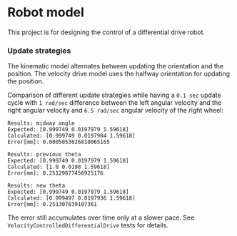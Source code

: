 # Robot model

This project is for designing the control of a differential drive robot.

### Update strategies

The kinematic model alternates between updating the orientation and the position. The velocity drive model uses the halfway orientation for updating the position.

Comparison of different update strategies while having a `0.1 sec` update cycle with `1 rad/sec` difference between the left angular velocity and the right angular velocity and `6.5 rad/sec` angular velocity of the right wheel:

```
Results: midway angle
Expected: [0.999749 0.0197979 1.59618]
Calculated: [0.999749 0.0197984 1.59618]
Error[mm]: 0.0005053026810065165

Results: previous theta
Expected: [0.999749 0.0197979 1.59618]
Calculated: [1.0 0.0198 1.59618]
Error[mm]: 0.25129877456925176

Results: new theta
Expected: [0.999749 0.0197979 1.59618]
Calculated: [0.999497 0.0197936 1.59618]
Error[mm]: 0.251307839107361
```

The error still accumulates over time only at a slower pace. See `VelocityControlledDifferentialDrive` tests for details.